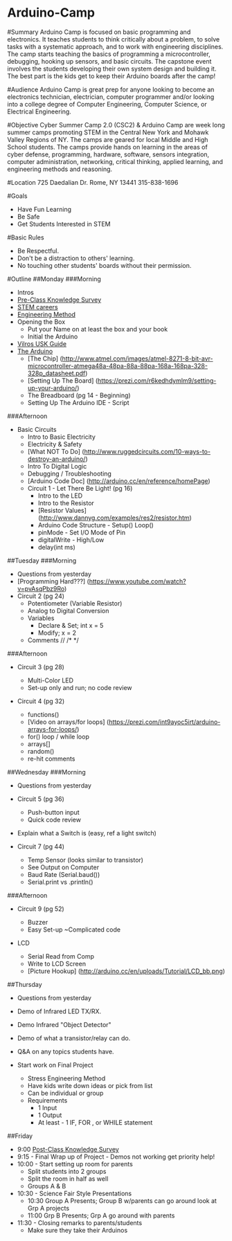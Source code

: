 Arduino-Camp
============

#Summary
Arduino Camp is focused on basic programming and electronics. It teaches students to think critically about a problem, to solve tasks with a systematic approach, and to work with engineering disciplines. The camp starts teaching the basics of programming a microcontroller, debugging, hooking up sensors, and basic circuits. The capstone event involves the students developing their own system design and building it. The best part is the kids get to keep their Arduino boards after the camp! 

#Audience
Arduino Camp is great prep for anyone looking to become an electronics technician, electrician, computer programmer and/or looking into a college degree of Computer Engineering, Computer Science, or Electrical Engineering.

#Objective
Cyber Summer Camp 2.0 (CSC2) & Arduino Camp are week long summer camps promoting STEM in the Central New York and Mohawk Valley Regions of NY. The camps are geared for local Middle and High School students. The camps provide hands on learning in the areas of cyber defense, programming, hardware, software, sensors integration, computer administration, networking, critical thinking, applied learning, and engineering methods and reasoning.

#Location
725 Daedalian Dr.
Rome, NY 13441
315-838-1696 

#Goals
- Have Fun Learning
- Be Safe
- Get Students Interested in STEM

#Basic Rules
- Be Respectful.
- Don't be a distraction to others' learning.
- No touching other students' boards without their permission.

#Outline
##Monday
###Morning
- Intros
- [Pre-Class Knowledge Survey](https://docs.google.com/forms/d/1BN4KHPlSlFA1BTNJHGzhZznNlW7po9thQxIOtxHiV5M/viewform)
- [STEM careers](https://www.youtube.com/watch?v=3bnMBhO0LnU)
- [Engineering Method](https://prezi.com/jdhol8z_zskh/engineering-method/ "Pressi")
- Opening the Box
  - Put your Name on at least the box and your book
  - Initial the Arduino
- [Vilros USK Guide](http://www.amazon.com/Arduino-Ultimate-Starter-Includes-Instruction/dp/B00BT0NDB8)
- [The Arduino](https://www.youtube.com/watch?v=CqrQmQqpHXc "YouTube")
  - [The Chip] (http://www.atmel.com/images/atmel-8271-8-bit-avr-microcontroller-atmega48a-48pa-88a-88pa-168a-168pa-328-328p_datasheet.pdf)
  - [Setting Up The Board] (https://prezi.com/r6kedhdymlm9/setting-up-your-arduino/)
  - The Breadboard (pg 14 - Beginning)
  - Setting Up The Arduino IDE - Script

###Afternoon
- Basic Circuits
  - Intro to Basic Electricity
  - Electricity  & Safety
  - [What NOT To Do] (http://www.ruggedcircuits.com/10-ways-to-destroy-an-arduino/)
  - Intro To Digital Logic
  - Debugging / Troubleshooting
  - [Arduino Code Doc] (http://arduino.cc/en/reference/homePage)
  - Circuit 1 - Let There Be Light! (pg 16)
    - Intro to the LED
    - Intro to the Resistor
    - [Resistor Values] (http://www.dannyg.com/examples/res2/resistor.htm)
    - Arduino Code Structure - Setup() Loop()
    - pinMode - Set I/O Mode of Pin
    - digitalWrite - High/Low
    - delay(int ms)

##Tuesday
###Morning
- Questions from yesterday
- [Programming Hard???] (https://www.youtube.com/watch?v=pvAsqPbz9Ro)
- Circuit 2 (pg 24)
  - Potentiometer (Variable Resistor)
  - Analog to Digital Conversion
  - Variables
    - Declare & Set; int x = 5
    - Modify; x = 2
  - Comments // /* */ 

###Afternoon
- Circuit 3 (pg 28)
  - Multi-Color LED
  - Set-up only and run; no code review

- Circuit 4 (pg 32)
  - functions()
  - [Video on arrays/for loops] (https://prezi.com/int9ayoc5irt/arduino-arrays-for-loops/)
  - for() loop / while loop
  - arrays[] 
  - random()
  - re-hit comments


##Wednesday
###Morning
- Questions from yesterday
- Circuit 5 (pg 36)
  - Push-button input
  - Quick code review
- Explain what a Switch is (easy, ref a light switch)


- Circuit 7 (pg 44)
  - Temp Sensor (looks similar to transistor)
  - See Output on Computer
  - Baud Rate (Serial.baud())
  - Serial.print vs .println()

###Afternoon
- Circuit 9 (pg 52)
  - Buzzer
  - Easy Set-up ~Complicated code

- LCD
  - Serial Read from Comp
  - Write to LCD Screen
  - [Picture Hookup] (http://arduino.cc/en/uploads/Tutorial/LCD_bb.png)

##Thursday
- Questions from yesterday
- Demo of Infrared LED TX/RX.
- Demo Infrared "Object Detector"
- Demo of what a transistor/relay can do.
- Q&A on any topics students have.

- Start work on Final Project
  - Stress Engineering Method
  - Have kids write down ideas or pick from list
  - Can be individual or group
  - Requirements
    - 1 Input
    - 1 Output
    - At least - 1 IF, FOR , or WHILE statement

##Friday
- 9:00 [Post-Class Knowledge Survey](https://docs.google.com/forms/d/1BN4KHPlSlFA1BTNJHGzhZznNlW7po9thQxIOtxHiV5M/viewform)
- 9:15 - Final Wrap up of Project - Demos not working get priority help! 
- 10:00 - Start setting up room for parents
  - Split students into 2 groups
  - Split the room in half as well
  - Groups A & B
- 10:30 - Science Fair Style Presentations
  - 10:30 Group A Presents; Group B w/parents can go around look at Grp A projects
  - 11:00 Grp B Presents; Grp A go around with parents
- 11:30 - Closing remarks to parents/students
  - Make sure they take their Arduinos

